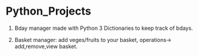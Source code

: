 # Python_Projects
1. Bday manager made with Python 3 Dictionaries to keep track of bdays.

2. Basket manager: add veges/fruits to your basket, operations-> add,remove,view basket.
